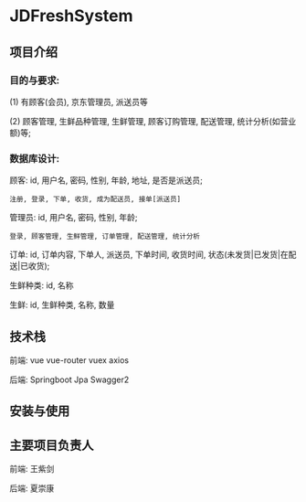 # JDFreshSystem

## 项目介绍

### 目的与要求:

(1) 有顾客(会员), 京东管理员, 派送员等

(2) 顾客管理, 生鲜品种管理, 生鲜管理, 顾客订购管理, 配送管理, 统计分析(如营业额)等;


###  数据库设计:
顾客: id, 用户名, 密码, 性别, 年龄, 地址, 是否是派送员;
    
    注册, 登录, 下单, 收货, 成为配送员, 接单[派送员]

管理员: id, 用户名, 密码, 性别, 年龄;
    
    登录, 顾客管理, 生鲜管理, 订单管理, 配送管理, 统计分析

订单: id, 订单内容, 下单人, 派送员, 下单时间, 收货时间, 状态(未发货|已发货|在配送|已收货);

生鲜种类: id, 名称

生鲜: id, 生鲜种类, 名称, 数量

## 技术栈
前端: vue vue-router vuex axios

后端: Springboot Jpa Swagger2

## 安装与使用

## 主要项目负责人
前端: 王紫剑

后端: 夏崇康